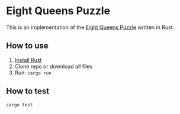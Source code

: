 # Eight Queens Puzzle

This is an implementation of the [Eight Queens Puzzle](https://en.wikipedia.org/wiki/Eight_queens_puzzle) written in Rust.  

## How to use

1. [Install Rust](https://www.rust-lang.org/tools/install)
2. Clone repo or download all files
3. Run: ```cargo run```

## How to test

```cargo test```
